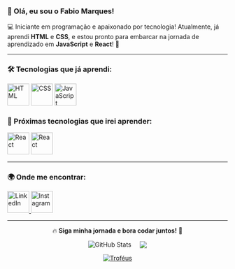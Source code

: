 ### 👋 Olá, eu sou o **Fabio Marques**!

💻 Iniciante em programação e apaixonado por tecnologia! Atualmente, já aprendi **HTML** e **CSS**, e estou pronto para embarcar na jornada de aprendizado em **JavaScript** e **React**! 🚀

---

### 🛠️ Tecnologias que já aprendi:
<div>
  <img src="https://cdn.jsdelivr.net/gh/devicons/devicon/icons/html5/html5-original.svg" title="HTML5" alt="HTML" width="50" height="50"/>
  <img src="https://cdn.jsdelivr.net/gh/devicons/devicon/icons/css3/css3-original.svg" title="CSS3" alt="CSS" width="50" height="50"/>
  <img src="https://cdn.jsdelivr.net/gh/devicons/devicon/icons/javascript/javascript-original.svg" title="JavaScript" alt="JavaScript" width="50" height="50"/>
</div>

### 📌 Próximas tecnologias que irei aprender:
<div>
   <img src="https://cdn.jsdelivr.net/gh/devicons/devicon/icons/react/react-original.svg" title="React" alt="React" width="50" height="50"/>
   <img src="https://cdn.jsdelivr.net/gh/devicons/devicon@latest/icons/typescript/typescript-original.svg" title="React" alt="React" width="50" height="50" />
          
   
</div>

---

### 🌍 Onde me encontrar:
<div>
  <a href="www.linkedin.com/in/marques-sfabio" target="_blank">
    <img src="https://cdn.jsdelivr.net/gh/devicons/devicon/icons/linkedin/linkedin-original.svg" title="LinkedIn" alt="LinkedIn" width="50" height="50"/>
  </a>
  <a href="https://www.instagram.com/fabio_marquesrj?igsh=Mmk4YXZkOGN4cWRp" target="_blank">
    <img src="https://upload.wikimedia.org/wikipedia/commons/a/a5/Instagram_icon.png" title="Instagram" alt="Instagram" width="50" height="50"/>
  </a>
</div>

---

<div align="center">

🔥 **Siga minha jornada e bora codar juntos!** 🚀

<div style="display: flex; justify-content: center; align-items: center; gap: 20px;">
  <img src="https://github-readme-stats.vercel.app/api?username=Fabio-Marques1989&show_icons=true&theme=radical" alt="GitHub Stats"/>
  <img src="https://github-readme-stats.vercel.app/api/top-langs/?username=Fabio-Marques1989&theme=radical&layout=donut"/>
</div>

[![Troféus](https://github-profile-trophy.vercel.app/?username=Fabio-Marques1989&theme=radical)](https://github.com/ryo-ma/github-profile-trophy)

</div>
